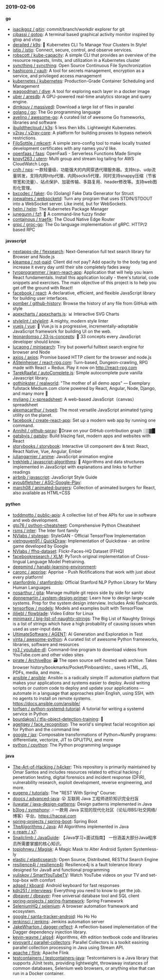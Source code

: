 ### 2019-02-06

#### go
* [isacikgoz / gitin](https://github.com/isacikgoz/gitin): commit/branch/workdir explorer for git
* [cjbassi / gotop](https://github.com/cjbassi/gotop): A terminal based graphical activity monitor inspired by gtop and vtop
* [derailed / k9s](https://github.com/derailed/k9s): 🐶 Kubernetes CLI To Manage Your Clusters In Style!
* [istio / istio](https://github.com/istio/istio): Connect, secure, control, and observe services.
* [robscott / kube-capacity](https://github.com/robscott/kube-capacity): A simple CLI that provides an overview of the resource requests, limits, and utilization in a Kubernetes cluster
* [syncthing / syncthing](https://github.com/syncthing/syncthing): Open Source Continuous File Synchronization
* [hashicorp / vault](https://github.com/hashicorp/vault): A tool for secrets management, encryption as a service, and privileged access management
* [kubernetes / kubernetes](https://github.com/kubernetes/kubernetes): Production-Grade Container Scheduling and Management
* [wagoodman / dive](https://github.com/wagoodman/dive): A tool for exploring each layer in a docker image
* [uber / aresdb](https://github.com/uber/aresdb): A GPU-powered real-time analytics storage and query engine.
* [dimkouv / massivedl](https://github.com/dimkouv/massivedl): Download a large list of files in parallel
* [golang / go](https://github.com/golang/go): The Go programming language
* [avelino / awesome-go](https://github.com/avelino/awesome-go): A curated list of awesome Go frameworks, libraries and software
* [ibuildthecloud / k3s](https://github.com/ibuildthecloud/k3s): 5 less then k8s. Lightweight Kubernetes.
* [v2ray / v2ray-core](https://github.com/v2ray/v2ray-core): A platform for building proxies to bypass network restrictions.
* [FiloSottile / mkcert](https://github.com/FiloSottile/mkcert): A simple zero-config tool to make locally trusted development certificates with any names you'd like.
* [openfaas / faas](https://github.com/openfaas/faas): OpenFaaS - Serverless Functions Made Simple
* [knqyf263 / utern](https://github.com/knqyf263/utern): Multi group and stream log tailing for AWS CloudWatch Logs.
* [cnlh / nps](https://github.com/cnlh/nps): 一款轻量级、功能强大的内网穿透代理服务器。支持tcp、udp流量转发，支持内网http代理、内网socks5代理，同时支持snappy压缩（节省带宽和流量）、站点保护、加密传输、多路复用、header修改等。支持web图形化管理。
* [bxcodec / faker](https://github.com/bxcodec/faker): Go (Golang) Fake Data Generator for Struct
* [joewalnes / websocketd](https://github.com/joewalnes/websocketd): Turn any program that uses STDIN/STDOUT into a WebSocket server. Like inetd, but for WebSockets.
* [helm / helm](https://github.com/helm/helm): The Kubernetes Package Manager
* [junegunn / fzf](https://github.com/junegunn/fzf): 🌸 A command-line fuzzy finder
* [containous / traefik](https://github.com/containous/traefik): The Cloud Native Edge Router
* [grpc / grpc-go](https://github.com/grpc/grpc-go): The Go language implementation of gRPC. HTTP/2 based RPC

#### javascript
* [nextapps-de / flexsearch](https://github.com/nextapps-de/flexsearch): Next-Generation full text search library for Browser and Node.js
* [kleampa / not-paid](https://github.com/kleampa/not-paid): Client did not pay? Add opacity to the body tag and increase it every day until their site completely fades away
* [tyroprogrammer / learn-react-app](https://github.com/tyroprogrammer/learn-react-app): Application that will help you learn React fundamentals. Install this application locally - there's tutorial, code snippets and exercises. The main objective of this project is to help you get off the ground with React!
* [facebook / react](https://github.com/facebook/react): A declarative, efficient, and flexible JavaScript library for building user interfaces.
* [pomber / github-history](https://github.com/pomber/github-history): Browse the history of any file from GitHub with style
* [apexcharts / apexcharts.js](https://github.com/apexcharts/apexcharts.js): 📊 Interactive SVG Charts
* [stylelint / stylelint](https://github.com/stylelint/stylelint): A mighty, modern style linter
* [vuejs / vue](https://github.com/vuejs/vue): 🖖 Vue.js is a progressive, incrementally-adoptable JavaScript framework for building UI on the web.
* [leonardomso / 33-js-concepts](https://github.com/leonardomso/33-js-concepts): 📜 33 concepts every JavaScript developer should know.
* [lucaong / minisearch](https://github.com/lucaong/minisearch): Tiny but powerful fulltext search engine for browser and Node
* [axios / axios](https://github.com/axios/axios): Promise based HTTP client for the browser and node.js
* [ASteinheiser / react-rpg.com](https://github.com/ASteinheiser/react-rpg.com): Turn-based, Dungeon-crawling, RPG made with React + Redux. Play it now on http://react-rpg.com
* [TarekRaafat / autoComplete.js](https://github.com/TarekRaafat/autoComplete.js): Simple autocomplete pure vanilla Javascript library.
* [gothinkster / realworld](https://github.com/gothinkster/realworld): "The mother of all demo apps" — Exemplary fullstack Medium.com clone powered by React, Angular, Node, Django, and many more 🏅
* [myliang / x-spreadsheet](https://github.com/myliang/x-spreadsheet): A web-based JavaScript（canvas） spreadsheet
* [alexmacarthur / typeit](https://github.com/alexmacarthur/typeit): The most versatile JavaScript animated typing utility on the planet.
* [facebook / create-react-app](https://github.com/facebook/create-react-app): Set up a modern web app by running one command.
* [Annihil / github-spray](https://github.com/Annihil/github-spray): 👾Draw on your GitHub contribution graph ░▒▓█
* [gatsbyjs / gatsby](https://github.com/gatsbyjs/gatsby): Build blazing fast, modern apps and websites with React
* [storybooks / storybook](https://github.com/storybooks/storybook): Interactive UI component dev & test: React, React Native, Vue, Angular, Ember
* [juliangarnier / anime](https://github.com/juliangarnier/anime): JavaScript animation engine
* [trekhleb / javascript-algorithms](https://github.com/trekhleb/javascript-algorithms): 📝 Algorithms and data structures implemented in JavaScript with explanations and links to further readings
* [airbnb / javascript](https://github.com/airbnb/javascript): JavaScript Style Guide
* [ayoubfletcher / ASO-Google-Play](https://github.com/ayoubfletcher/ASO-Google-Play): 
* [march08 / animated-burgers](https://github.com/march08/animated-burgers): Collection of animated burgers for React, also available as HTML+CSS

#### python
* [toddmotto / public-apis](https://github.com/toddmotto/public-apis): A collective list of free APIs for use in software and web development.
* [gto76 / python-cheatsheet](https://github.com/gto76/python-cheatsheet): Comprehensive Python Cheatsheet
* [rsms / inter](https://github.com/rsms/inter): The Inter font family
* [NVlabs / stylegan](https://github.com/NVlabs/stylegan): StyleGAN - Official TensorFlow Implementation
* [vietnguyen91 / QuickDraw](https://github.com/vietnguyen91/QuickDraw): Implementation of Quickdraw - an online game developed by Google
* [NVlabs / ffhq-dataset](https://github.com/NVlabs/ffhq-dataset): Flickr-Faces-HQ Dataset (FFHQ)
* [facebookresearch / XLM](https://github.com/facebookresearch/XLM): PyTorch original implementation of Cross-lingual Language Model Pretraining.
* [deepmind / hanabi-learning-environment](https://github.com/deepmind/hanabi-learning-environment): 
* [caronc / apprise](https://github.com/caronc/apprise): Apprise - Push Notifications that work with just about every platform!
* [stanfordnlp / stanfordnlp](https://github.com/stanfordnlp/stanfordnlp): Official Stanford NLP Python Library for Many Human Languages
* [nosarthur / gita](https://github.com/nosarthur/gita): Manage multiple git repos side by side for sanity
* [donnemartin / system-design-primer](https://github.com/donnemartin/system-design-primer): Learn how to design large-scale systems. Prep for the system design interview. Includes Anki flashcards.
* [tensorflow / models](https://github.com/tensorflow/models): Models and examples built with TensorFlow
* [jliljebl / flowblade](https://github.com/jliljebl/flowblade): Video Editor for Linux
* [minimaxir / big-list-of-naughty-strings](https://github.com/minimaxir/big-list-of-naughty-strings): The Big List of Naughty Strings is a list of strings which have a high probability of causing issues when used as user-input data.
* [UltimateSoftware / AGENT](https://github.com/UltimateSoftware/AGENT): AI Generation and Exploration in Test
* [vinta / awesome-python](https://github.com/vinta/awesome-python): A curated list of awesome Python frameworks, libraries, software and resources
* [rg3 / youtube-dl](https://github.com/rg3/youtube-dl): Command-line program to download videos from YouTube.com and other video sites
* [pirate / ArchiveBox](https://github.com/pirate/ArchiveBox): 🗃 The open source self-hosted web archive. Takes browser history/bookmarks/Pocket/Pinboard/etc., saves HTML, JS, PDFs, media, and more...
* [ansible / ansible](https://github.com/ansible/ansible): Ansible is a radically simple IT automation platform that makes your applications and systems easier to deploy. Avoid writing scripts or custom code to deploy and update your applications — automate in a language that approaches plain English, using SSH, with no agents to install on remote systems. https://docs.ansible.com/ansible/
* [torfsen / python-systemd-tutorial](https://github.com/torfsen/python-systemd-tutorial): A tutorial for writing a systemd service in Python
* [bourdakos1 / tfjs-object-detection-training](https://github.com/bourdakos1/tfjs-object-detection-training): 🐝
* [ageitgey / face_recognition](https://github.com/ageitgey/face_recognition): The world's simplest facial recognition api for Python and the command line
* [google / jax](https://github.com/google/jax): Composable transformations of Python+NumPy programs: differentiate, vectorize, JIT to GPU/TPU, and more
* [python / cpython](https://github.com/python/cpython): The Python programming language

#### java
* [The-Art-of-Hacking / h4cker](https://github.com/The-Art-of-Hacking/h4cker): This repository is primarily maintained by Omar Santos and includes resources related to ethical hacking / penetration testing, digital forensics and incident response (DFIR), vulnerability research, exploit development, reverse engineering, and more.
* [eugenp / tutorials](https://github.com/eugenp/tutorials): The "REST With Spring" Course:
* [doocs / advanced-java](https://github.com/doocs/advanced-java): 😮 互联网 Java 工程师进阶知识完全扫盲
* [iluwatar / java-design-patterns](https://github.com/iluwatar/java-design-patterns): Design patterns implemented in Java
* [b3log / symphony](https://github.com/b3log/symphony): 🎶 一款用 Java 实现的现代化社区（论坛/BBS/社交网络/博客）平台。https://hacpai.com
* [spring-projects / spring-boot](https://github.com/spring-projects/spring-boot): Spring Boot
* [TheAlgorithms / Java](https://github.com/TheAlgorithms/Java): All Algorithms implemented in Java
* [x-ream / x7](https://github.com/x-ream/x7): 
* [Snailclimb / JavaGuide](https://github.com/Snailclimb/JavaGuide): 【Java学习+面试指南】 一份涵盖大部分Java程序员所需要掌握的核心知识。
* [topjohnwu / Magisk](https://github.com/topjohnwu/Magisk): A Magic Mask to Alter Android System Systemless-ly
* [elastic / elasticsearch](https://github.com/elastic/elasticsearch): Open Source, Distributed, RESTful Search Engine
* [resilience4j / resilience4j](https://github.com/resilience4j/resilience4j): Resilience4j is a fault tolerance library designed for Java8 and functional programming
* [yuliskov / SmartYouTubeTV](https://github.com/yuliskov/SmartYouTubeTV): Watch YouTube videos on your TV and set-top-box with comfort
* [adgad / kboard](https://github.com/adgad/kboard): Android keyboard for fast responses
* [kdn251 / interviews](https://github.com/kdn251/interviews): Everything you need to know to get the job.
* [dbeaver / dbeaver](https://github.com/dbeaver/dbeaver): Free universal database tool and SQL client
* [spring-projects / spring-framework](https://github.com/spring-projects/spring-framework): Spring Framework
* [SeleniumHQ / selenium](https://github.com/SeleniumHQ/selenium): A browser automation framework and ecosystem.
* [google / santa-tracker-android](https://github.com/google/santa-tracker-android): Ho Ho Ho
* [jenkinsci / jenkins](https://github.com/jenkinsci/jenkins): Jenkins automation server
* [JakeWharton / dagger-reflect](https://github.com/JakeWharton/dagger-reflect): A reflection-based implementation of the Dagger dependency injection library.
* [kevin-wayne / algs4](https://github.com/kevin-wayne/algs4): Algorithms, 4th edition textbook code and libraries
* [pivovarit / parallel-collectors](https://github.com/pivovarit/parallel-collectors): Parallel Collectors is a toolkit easining parallel collection processing in Java using Stream API.
* [apache / flink](https://github.com/apache/flink): Apache Flink
* [testcontainers / testcontainers-java](https://github.com/testcontainers/testcontainers-java): Testcontainers is a Java library that supports JUnit tests, providing lightweight, throwaway instances of common databases, Selenium web browsers, or anything else that can run in a Docker container.
